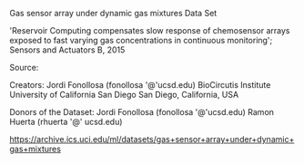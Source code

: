 
Gas sensor array under dynamic gas mixtures Data Set

 'Reservoir Computing compensates slow response of chemosensor arrays exposed to fast varying gas concentrations in continuous monitoring'; Sensors and Actuators B, 2015


Source:

Creators: Jordi Fonollosa (fonollosa '@'ucsd.edu)
BioCircutis Institute
University of California San Diego
San Diego, California, USA

Donors of the Dataset:
Jordi Fonollosa (fonollosa '@'ucsd.edu)
Ramon Huerta (rhuerta '@' ucsd.edu)

https://archive.ics.uci.edu/ml/datasets/gas+sensor+array+under+dynamic+gas+mixtures